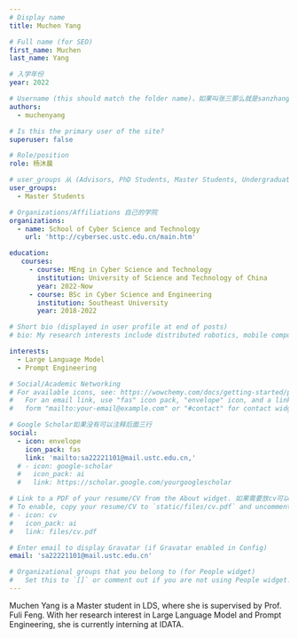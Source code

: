 ```yaml
---
# Display name
title: Muchen Yang

# Full name (for SEO)
first_name: Muchen
last_name: Yang

# 入学年份
year: 2022

# Username (this should match the folder name)，如果叫张三那么就是sanzhang
authors:
  - muchenyang

# Is this the primary user of the site? 
superuser: false

# Role/position 
role: 杨沐晨

# user_groups 从 (Advisors, PhD Students, Master Students, Undergraduate) 从这四个里面选
user_groups:
  - Master Students

# Organizations/Affiliations 自己的学院
organizations:
  - name: School of Cyber Science and Technology
    url: 'http://cybersec.ustc.edu.cn/main.htm'

education:
   courses:
     - course: MEng in Cyber Science and Technology
       institution: University of Science and Technology of China
       year: 2022-Now
     - course: BSc in Cyber Science and Engineering
       institution: Southeast University
       year: 2018-2022

# Short bio (displayed in user profile at end of posts)
# bio: My research interests include distributed robotics, mobile computing and programmable matter.

interests:
  - Large Language Model
  - Prompt Engineering

# Social/Academic Networking
# For available icons, see: https://wowchemy.com/docs/getting-started/page-builder/#icons
#   For an email link, use "fas" icon pack, "envelope" icon, and a link in the
#   form "mailto:your-email@example.com" or "#contact" for contact widget.

# Google Scholar如果没有可以注释后面三行
social:
  - icon: envelope
    icon_pack: fas
    link: 'mailto:sa22221101@mail.ustc.edu.cn,'
  # - icon: google-scholar
  #   icon_pack: ai
  #   link: https://scholar.google.com/yourgooglescholar

# Link to a PDF of your resume/CV from the About widget. 如果需要放cv可以发给我
# To enable, copy your resume/CV to `static/files/cv.pdf` and uncomment the lines below.
# - icon: cv
#   icon_pack: ai
#   link: files/cv.pdf

# Enter email to display Gravatar (if Gravatar enabled in Config)
email: 'sa22221101@mail.ustc.edu.cn'

# Organizational groups that you belong to (for People widget)
#   Set this to `[]` or comment out if you are not using People widget.
---
```


Muchen Yang is a Master student in LDS, where she is supervised by Prof. Fuli Feng. With her research interest in Large Language Model and Prompt Engineering, she is currently interning at IDATA.
